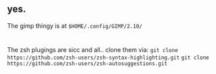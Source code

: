 ## yes.

The gimp thingy is at 
```$HOME/.config/GIMP/2.10/```

#
The zsh plugings are sicc and all.. clone them via:
```git clone https://github.com/zsh-users/zsh-syntax-highlighting.git```
```git clone https://github.com/zsh-users/zsh-autosuggestions.git```
